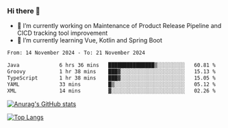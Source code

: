 ### Hi there 👋

- 🔭 I’m currently working on Maintenance of Product Release Pipeline and CICD tracking tool improvement
- 🌱 I’m currently learning Vue, Kotlin and Spring Boot

<!--START_SECTION:waka-->

```txt
From: 14 November 2024 - To: 21 November 2024

Java             6 hrs 36 mins   ███████████████▒░░░░░░░░░   60.81 %
Groovy           1 hr 38 mins    ███▓░░░░░░░░░░░░░░░░░░░░░   15.13 %
TypeScript       1 hr 38 mins    ███▓░░░░░░░░░░░░░░░░░░░░░   15.05 %
YAML             33 mins         █▒░░░░░░░░░░░░░░░░░░░░░░░   05.12 %
XML              14 mins         ▓░░░░░░░░░░░░░░░░░░░░░░░░   02.26 %
```

<!--END_SECTION:waka-->

[![Anurag's GitHub stats](https://github-readme-stats.vercel.app/api?username=yunhao981&show_icons=true&theme=solarized-dark)](https://github.com/anuraghazra/github-readme-stats)

[![Top Langs](https://github-readme-stats.vercel.app/api/top-langs/?username=yunhao981&theme=solarized-dark&layout=compact)](https://github.com/anuraghazra/github-readme-stats)

<!--
**yunhao981/yunhao981** is a ✨ _special_ ✨ repository because its `README.md` (this file) appears on your GitHub profile.

Here are some ideas to get you started:

- 🔭 I’m currently working on Maintenance of Release Pipeline and CICD tracking tool improvement
- 🌱 I’m currently learning Vue, Kotlin and Spring Boot
- 👯 I’m looking to collaborate on ...
- 🤔 I’m looking for help with ...
- 💬 Ask me about ...
- 📫 How to reach me: ...
- 😄 Pronouns: ...
- ⚡ Fun fact: ...
-->


